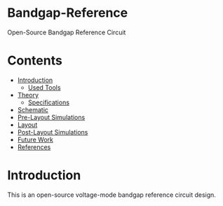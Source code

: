 # Bandgap-Reference
Open-Source Bandgap Reference Circuit

# Contents
- [Introduction](#Introduction)
  - [Used Tools](#Used-Tools)   
- [Theory](#Theory)
  - [Specifications](#Specifications)
- [Schematic](#Schematic)
- [Pre-Layout Simulations](#Pre-Layout-Simulations)
- [Layout](#Layout)
- [Post-Layout Simulations](#Post-Layout-Simulations)
- [Future Work](#Future-Work)
- [References](#References)

# Introduction
This is an open-source voltage-mode bandgap reference circuit design. 


# 
